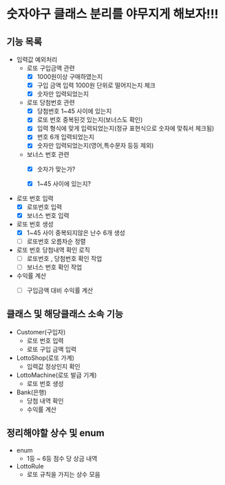# 숫자야구 클래스 분리를 야무지게 해보자!!!



## 기능 목록
- 입력값 예외처리
  - 로또 구입금액 관련
    - [x] 1000원이상 구매하였는지
    - [x] 구입 금액 입력 1000원 단위로 떨어지는지 체크
    - [x] 숫자만 입력되었는지
    
  - 로또 당첨번호 관련 
    - [x] 당첨번호 1~45 사이에 있는지
    - [x] 로또 번호 중복된것 있는지(보너스도 확인)
    - [x] 입력 형식에 맞게 입력되었는지(정규 표현식으로 숫자에 맞춰서 체크됨) 
    - [x] 번호 6개 입력되었는지
    - [x] 숫자만 입력되었는지(영어,특수문자 등등 제외)

  - 보너스 번호 관련
    - [x] 숫자가 맞는가?
    - [x] 1~45 사이에 있는지?
  

- 로또 번호 입력
  - [x] 로또번호 입력
  - [x] 보너스 번호 입력

- 로또 번호 생성
    - [x] 1~45 사이 중복되지않은 난수 6개 생성
    - [ ] 로또번호 오름차순 정렬
    
- 로또 번호 당첨내역 확인 로직
  - [ ] 로또번호 , 당첨번호 확인 작업
  - [ ] 보너스 번호 확인 작업

- 수익률 계산 
  - [ ] 구입금액 대비 수익률 계산


## 클래스 및 해당클래스 소속 기능
- Customer(구입자)
  - 로또 번호 입력
  - 로또 구입 금액 입력
- LottoShop(로또 가계)
  - 입력값 정상인지 확인
- LottoMachine(로또 발급 기계)
  - 로또 번호 생성
- Bank(은행)
  - 당첨 내역 확인
  - 수익률 계산 

## 정리해야할 상수 및 enum
- enum
  - 1등 ~ 6등 점수 당 상금 내역
- LottoRule
  - 로또 규칙을 가지는 상수 모음

